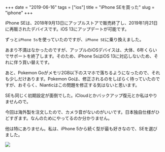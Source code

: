 +++
date = "2019-06-16"
tags = ["ios"]
title = "iPhone SEを買った"
slug = "iphone"
+++

iPhone SEは、2018年9月13日にアップルストアで販売終了し、2019年1月21日に再販されたデバイスです。iOS 13にアップデートが可能です。

ずっと`iPhone 5s`を使っていたのですが、`iPhone SE`に乗り換えました。

あまり不満はなかったのですが、アップルのiOSデバイスは、大体、6年くらいでサポートを終了します。そのため、iPhone 5sはiOS 13に対応しないため、それに伴う買い替えです。

あと、Pokemon Goがメモリ2GB以下のスマホで落ちるようになったので、それも少しだけあります。Pokemon Goは、修正されるのをしばらく待っていたのですが、おそらく、Nianticはこの問題を修正する気はないと思います。

SEも同じく初期設定が面倒でした。iCloudとかバックアップ復元とか私はやりませんので。

今回は海外製を注文したので、カメラ音がないのがいいです。日本独自仕様がひどすぎます。なんのためにやってるのか分かりません。

他は特にありません。私は、iPhone 5から続く型が最も好きなので、SEを選びました。

![](https://raw.githubusercontent.com/mba-hack/images/master/iphone5s_and_iphonese.png)
